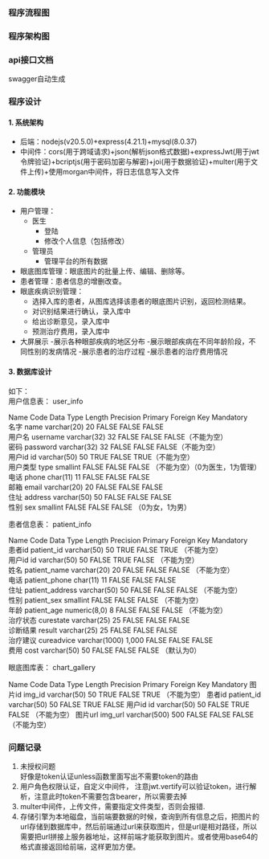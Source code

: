
### 程序流程图




### 程序架构图



### api接口文档
swagger自动生成

### 程序设计
#### 1. 系统架构
- 后端：nodejs(v20.5.0)+express(4.21.1)+mysql(8.0.37)
- 中间件：cors(用于跨域请求)+json(解析json格式数据)+expressJwt(用于jwt令牌验证)+bcriptjs(用于密码加密与解密)+joi(用于数据验证)+multer(用于文件上传)+使用morgan中间件，将日志信息写入文件

#### 2. 功能模块
- 用户管理：
    - 医生
      - 登陆
      - 修改个人信息（包括修改）
    - 管理员
      - 管理平台的所有数据
- 眼底图库管理：眼底图片的批量上传、编辑、删除等。
- 患者管理：患者信息的增删改查。
- 眼底疾病识别管理：
  - 选择入库的患者，从图库选择该患者的眼底图片识别，返回检测结果。
  - 对识别结果进行确认，录入库中
  - 给出诊断意见，录入库中
  - 预测治疗费用，录入库中
- 大屏展示
  -展示各种眼部疾病的地区分布
  -展示眼部疾病在不同年龄阶段，不同性别的发病情况
  -展示患者的治疗过程
  -展示患者的治疗费用情况

#### 3. 数据库设计
如下：  
用户信息表：  user_info  
>
Name	Code	Data Type	Length	Precision	Primary	Foreign Key	Mandatory  
名字	name	varchar(20)	20		FALSE	FALSE	FALSE  
用户名	username	varchar(32)	32		FALSE	FALSE	FALSE（不能为空）  
密码	password	varchar(32)	32		FALSE	FALSE	FALSE（不能为空）  
用户id	id	varchar(50)	50		TRUE	FALSE	TRUE（不能为空）  
用户类型	type	smallint			FALSE	FALSE	FALSE （不能为空）（0为医生，1为管理）  
电话	phone	char(11)	11		FALSE	FALSE	FALSE  
邮箱	email	varchar(20)	20		FALSE	FALSE	FALSE  
住址	address	varchar(50)	50		FALSE	FALSE	FALSE  
性别	sex	smallint			FALSE	FALSE	FALSE （0为女，1为男）  
> 

患者信息表：  patient_info  
>
Name	Code	Data Type	Length	Precision	Primary	Foreign Key	Mandatory  
患者id	patient_id	varchar(50)	50		TRUE	FALSE	TRUE （不能为空）  
用户id	id	varchar(50)	50		FALSE	TRUE	FALSE （不能为空）  
姓名	patient_name	varchar(20)	20		FALSE	FALSE	FALSE （不能为空）  
电话	patient_phone	char(11)	11		FALSE	FALSE	FALSE  
住址	patient_address	varchar(50)	50		FALSE	FALSE	FALSE （不能为空）  
性别	patient_sex	smallint			FALSE	FALSE	FALSE （不能为空）  
年龄	patient_age	numeric(8,0)	8		FALSE	FALSE	FALSE （不能为空）  
治疗状态	curestate	varchar(25)	25		FALSE	FALSE	FALSE  
诊断结果	result	varchar(25)	25		FALSE	FALSE	FALSE  
治疗建议	cureadvice	varchar(1000)	1,000		FALSE	FALSE	FALSE  
费用	cost	varchar(50)	50		FALSE	FALSE	FALSE （默认为0）  
>

眼底图库表：  chart_gallery
>
Name	Code	Data Type	Length	Precision	Primary	Foreign Key	Mandatory
图片id	img_id	varchar(50)	50		TRUE	FALSE	TRUE  （不能为空）
患者id	patient_id	varchar(50)	50		FALSE	TRUE	FALSE 
用户id	id	varchar(50)	50		FALSE	TRUE	FALSE （不能为空）
图片url	img_url	varchar(500)	500		FALSE	FALSE	FALSE （不能为空）

### 问题记录
1. 未授权问题  
好像是token认证unless函数里面写出不需要token的路由  
2. 用户角色权限认证，自定义中间件，
    注意jwt.vertify可以验证token，进行解析，注意此时token不需要包含bearer，所以需要去掉
3. multer中间件，上传文件，需要指定文件类型，否则会报错.
4. 存储引擎为本地磁盘，当前端要数据的时候，查询到所有信息之后，把图片的url存储到数据库中，然后前端通过url来获取图片，但是url是相对路径，所以需要把url拼接上服务器地址，这样前端才能获取到图片。或者使用base64的格式直接返回给前端，这样更加方便。
